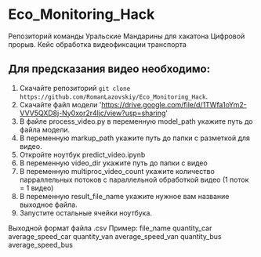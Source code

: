 # Eco_Monitoring_Hack
  Репозиторий команды Уральские Мандарины для хакатона Цифровой прорыв. Кейс обработка видеофиксации транспорта

## Для предсказания видео необходимо:

 1. Скачайте репозиторий `git clone https://github.com/RomanLazovskiy/Eco_Monitoring_Hack`.
 2. Скачайте файл модели 'https://drive.google.com/file/d/1TWfa1oYm2-VVV5QXD8j-Ny0xor2r4ljc/view?usp=sharing'
 3. В файле process_video.py в переменную model_path укажите путь до файла модели.
 4. В переменную markup_path укажите путь до папки с разметкой для видео.
 5. Откройте ноутбук predict_video.ipynb
 6. В переменную video_dir укажите путь до папки с видео
 7. В переменную multiproc_video_count укажите количество парраллельных потоков с параллельной обработкой видео (1 поток = 1 видео)
 8. В переменную result_file_name укажите нужное вам название выходное файла.
 9. Запустите остальные ячейки ноутбука.

Выходной формат файла .csv Пример:
file_name	quantity_car	average_speed_car	quantity_van	average_speed_van	quantity_bus	average_speed_bus

    

